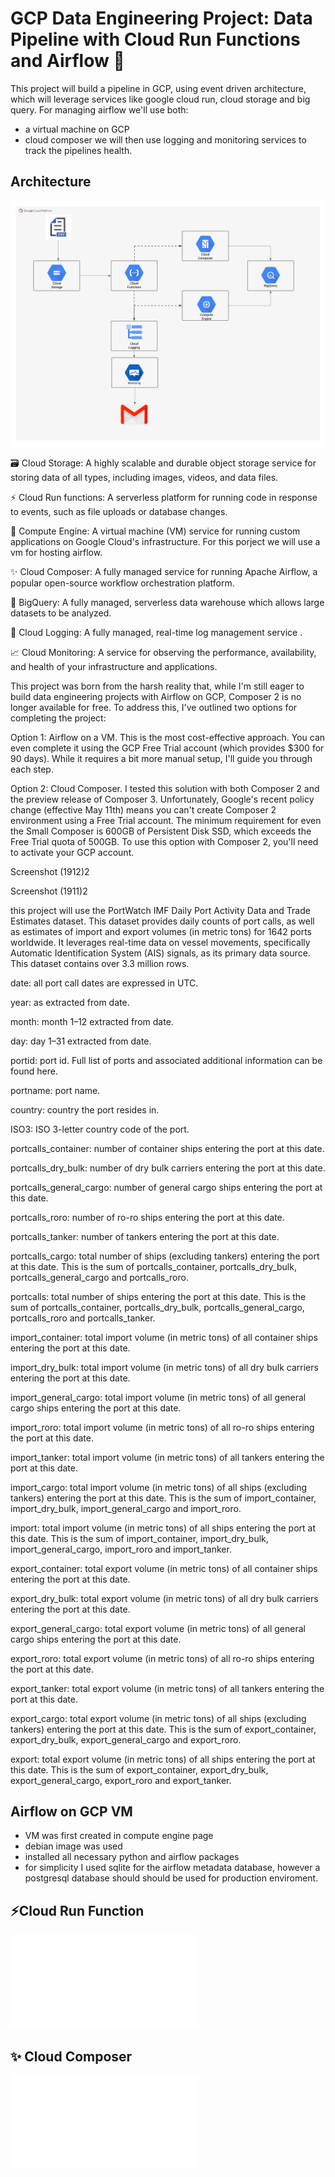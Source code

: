 # GCP Data Engineering Project: Data Pipeline with Cloud Run Functions and Airflow 🚢

This project will build a pipeline in GCP, using event driven architecture, which will leverage services like google cloud run, cloud storage and big query.
For managing airflow we'll use both:
- a virtual machine on GCP
- cloud composer
we will then use logging and monitoring services to track the pipelines health.

## Architecture
![Project Architecture Flow diagram GCP.](gcp_architecture_port.png)

🗃️ Cloud Storage: A highly scalable and durable object storage service for storing data of all types, including images, videos, and data files.

⚡ Cloud Run functions: A serverless platform for running code in response to events, such as file uploads or database changes.

💽 Compute Engine: A virtual machine (VM) service for running custom applications on Google Cloud's infrastructure. For this porject we will use a vm for hosting airflow.

✨ Cloud Composer: A fully managed service for running Apache Airflow, a popular open-source workflow orchestration platform.

🧮 BigQuery: A fully managed, serverless data warehouse which allows large datasets to be analyzed. 

🧾 Cloud Logging: A fully managed, real-time log management service .

📈 Cloud Monitoring: A service for observing the performance, availability, and health of your infrastructure and applications.


This project was born from the harsh reality that, while I'm still eager to build data engineering projects with Airflow on GCP, Composer 2 is no longer available for free. To address this, I've outlined two options for completing the project:

Option 1: Airflow on a VM. This is the most cost-effective approach. You can even complete it using the GCP Free Trial account (which provides $300 for 90 days). While it requires a bit more manual setup, I'll guide you through each step.

Option 2: Cloud Composer. I tested this solution with both Composer 2 and the preview release of Composer 3. Unfortunately, Google's recent policy change (effective May 11th) means you can't create Composer 2 environment using a Free Trial account. The minimum requirement for even the Small Composer is 600GB of Persistent Disk SSD, which exceeds the Free Trial quota of 500GB. To use this option with Composer 2, you'll need to activate your GCP account.

Screenshot (1912)2

Screenshot (1911)2

this project will use the PortWatch IMF Daily Port Activity Data and Trade Estimates dataset. This dataset provides daily counts of port calls, as well as estimates of import and export volumes (in metric tons) for 1642 ports worldwide. It leverages real-time data on vessel movements, specifically Automatic Identification System (AIS) signals, as its primary data source. This dataset contains over 3.3 million rows.

date: all port call dates are expressed in UTC.

year: as extracted from date.

month: month 1–12 extracted from date.

day: day 1–31 extracted from date.

portid: port id. Full list of ports and associated additional information can be found here.

portname: port name.

country: country the port resides in.

ISO3: ISO 3-letter country code of the port.

portcalls_container: number of container ships entering the port at this date.

portcalls_dry_bulk: number of dry bulk carriers entering the port at this date.

portcalls_general_cargo: number of general cargo ships entering the port at this date.

portcalls_roro: number of ro-ro ships entering the port at this date.

portcalls_tanker: number of tankers entering the port at this date.

portcalls_cargo: total number of ships (excluding tankers) entering the port at this date. This is the sum of portcalls_container, portcalls_dry_bulk, portcalls_general_cargo and portcalls_roro.

portcalls: total number of ships entering the port at this date. This is the sum of portcalls_container, portcalls_dry_bulk, portcalls_general_cargo, portcalls_roro and portcalls_tanker.

import_container: total import volume (in metric tons) of all container ships entering the port at this date.

import_dry_bulk: total import volume (in metric tons) of all dry bulk carriers entering the port at this date.

import_general_cargo: total import volume (in metric tons) of all general cargo ships entering the port at this date.

import_roro: total import volume (in metric tons) of all ro-ro ships entering the port at this date.

import_tanker: total import volume (in metric tons) of all tankers entering the port at this date.

import_cargo: total import volume (in metric tons) of all ships (excluding tankers) entering the port at this date. This is the sum of import_container, import_dry_bulk, import_general_cargo and import_roro.

import: total import volume (in metric tons) of all ships entering the port at this date. This is the sum of import_container, import_dry_bulk, import_general_cargo, import_roro and import_tanker.

export_container: total export volume (in metric tons) of all container ships entering the port at this date.

export_dry_bulk: total export volume (in metric tons) of all dry bulk carriers entering the port at this date.

export_general_cargo: total export volume (in metric tons) of all general cargo ships entering the port at this date.

export_roro: total export volume (in metric tons) of all ro-ro ships entering the port at this date.

export_tanker: total export volume (in metric tons) of all tankers entering the port at this date.

export_cargo: total export volume (in metric tons) of all ships (excluding tankers) entering the port at this date. This is the sum of export_container, export_dry_bulk, export_general_cargo and export_roro.

export: total export volume (in metric tons) of all ships entering the port at this date. This is the sum of export_container, export_dry_bulk, export_general_cargo, export_roro and export_tanker.



## Airflow on GCP VM
- VM was first created in compute engine page
- debian image was used
- installed all necessary python and airflow packages
- for simplicity I used sqlite for the airflow metadata database, however a postgresql database should should be used for production enviroment.


## ⚡Cloud Run Function
![cloud run function.](cloud_trigger.py)

## ✨ Cloud Composer
![cloud run function.](composer_trigger.py)
